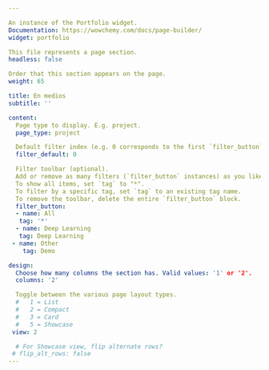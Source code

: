 ```yaml
---

An instance of the Portfolio widget.
Documentation: https://wowchemy.com/docs/page-builder/
widget: portfolio

This file represents a page section.
headless: false

Order that this section appears on the page.
weight: 65

title: En medios
subtitle: ''

content:
  Page type to display. E.g. project.
  page_type: project

  Default filter index (e.g. 0 corresponds to the first `filter_button` instance below).
  filter_default: 0

  Filter toolbar (optional).
  Add or remove as many filters (`filter_button` instances) as you like.
  To show all items, set `tag` to "*".
  To filter by a specific tag, set `tag` to an existing tag name.
  To remove the toolbar, delete the entire `filter_button` block.
  filter_button:
  - name: All
   tag: '*'
  - name: Deep Learning
   tag: Deep Learning
 - name: Other
    tag: Demo

design:
  Choose how many columns the section has. Valid values: '1' or '2'.
  columns: '2'

  Toggle between the various page layout types.
  #   1 = List
  #   2 = Compact
  #   3 = Card
  #   5 = Showcase
 view: 2

  # For Showcase view, flip alternate rows?
 # flip_alt_rows: false
---
```

